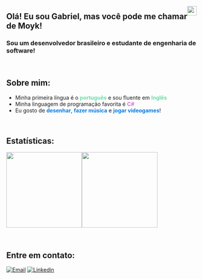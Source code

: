 [<img style="float:right" src="https://img.freepik.com/icones-gratis/estados-unidos-da-america_318-711182.jpg?w=2000" width="25em"/>](https://github.com/Moykhaile/)

## Olá! Eu sou Gabriel, mas você pode me chamar de Moyk!
### Sou um desenvolvedor brasileiro e estudante de engenharia de software!

</br>

## Sobre mim:
* Minha primeira língua é o <b style="color: #6cdca9">português</b> e sou fluente em <b style="color: #6cdca9">Inglês</b>
* Minha linguagem de programação favorita é <b style="color: #cf7bca">C#</b>
* Eu gosto de <b style="color: #047ce2">desenhar</b>, <b style="color: #047ce2">fazer música</b> e <b style="color: #047ce2">jogar videogames</b>!

</br>

## Estatísticas:
<img height="200em" src="https://github-readme-stats.vercel.app/api?username=Moykhaile&show_icons=true&theme=cobalt&count_private=true&hide_border=true&locale=pt-br"><img height="200em" src="https://github-readme-stats.vercel.app/api/top-langs/?username=Moykhaile&layout=compact&theme=cobalt&count_private=true&hide_border=true&locale=pt-br">

</br>

## Entre em contato:
[![Email](https://img.shields.io/badge/Gmail-D14836?style=for-the-badge&logo=gmail&color=20344c&labelColor=20344c&logoColor=6bd9a7
)](mailto:moykhaile.contact@gmail.com)
[![Linkedin](https://img.shields.io/badge/LinkedIn-0077B5?style=for-the-badge&logo=linkedin&color=20344c&labelColor=20344c&logoColor=6bd9a7)](https://www.linkedin.com/in/gabriel-ramalho-rodrigues-1a50a1169/)